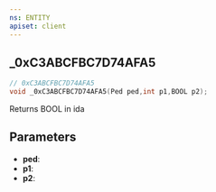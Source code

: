 ```yaml
---
ns: ENTITY
apiset: client
---
```

## _0xC3ABCFBC7D74AFA5

```c
// 0xC3ABCFBC7D74AFA5
void _0xC3ABCFBC7D74AFA5(Ped ped,int p1,BOOL p2);
```

Returns BOOL in ida

## Parameters
* **ped**:
* **p1**:
* **p2**:
